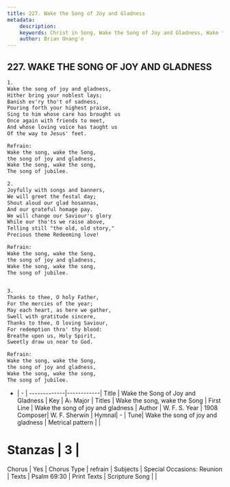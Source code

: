 ```yaml
---
title: 227. Wake the Song of Joy and Gladness
metadata:
    description: 
    keywords: Christ in Song, Wake the Song of Joy and Gladness, Wake the song of joy and gladness, Wake the song, wake the Song
    author: Brian Onang'o
---
```



## 227. WAKE THE SONG OF JOY AND GLADNESS

```txt
1.
Wake the song of joy and gladness,
Hither bring your noblest lays;
Banish ev'ry tho't of sadness,
Pouring forth your highest praise,
Sing to him whose care has brought us
Once again with friends to meet,
And whose loving voice has taught us
Of the way to Jesus' feet.

Refrain:
Wake the song, wake the Song,
the song of joy and gladness,
Wake the song, wake the song,
The song of jubilee.

2.
Joyfully with songs and banners,
We will greet the festal day;
Shout aloud our glad hosannas,
And our grateful homage pay.
We will change our Saviour's glory
While our tho'ts we raise above,
Telling still "the old, old story,"
Precious theme Redeeming love! 

Refrain:
Wake the song, wake the Song,
the song of joy and gladness,
Wake the song, wake the song,
The song of jubilee.


3.
Thanks to thee, O holy Father, 
For the mercies of the year;
May each heart, as here we gather,
Swell with gratitude sincere,
Thanks to thee, O loving Saviour,
For redemption thro' thy blood:
Breathe upon us, Holy Spirit,
Sweetly draw us near to God. 

Refrain:
Wake the song, wake the Song,
the song of joy and gladness,
Wake the song, wake the song,
The song of jubilee.

```

- |   -  |
-------------|------------|
Title | Wake the Song of Joy and Gladness |
Key | A♭ Major |
Titles | Wake the song, wake the Song |
First Line | Wake the song of joy and gladness |
Author | W. F. S.
Year | 1908
Composer| W. F. Sherwin |
Hymnal|  - |
Tune| Wake the song of joy and gladness |
Metrical pattern | |
# Stanzas | 3 |
Chorus | Yes |
Chorus Type | refrain |
Subjects | Special Occasions: Reunion |
Texts | Psalm 69:30 |
Print Texts | 
Scripture Song |  |
  
